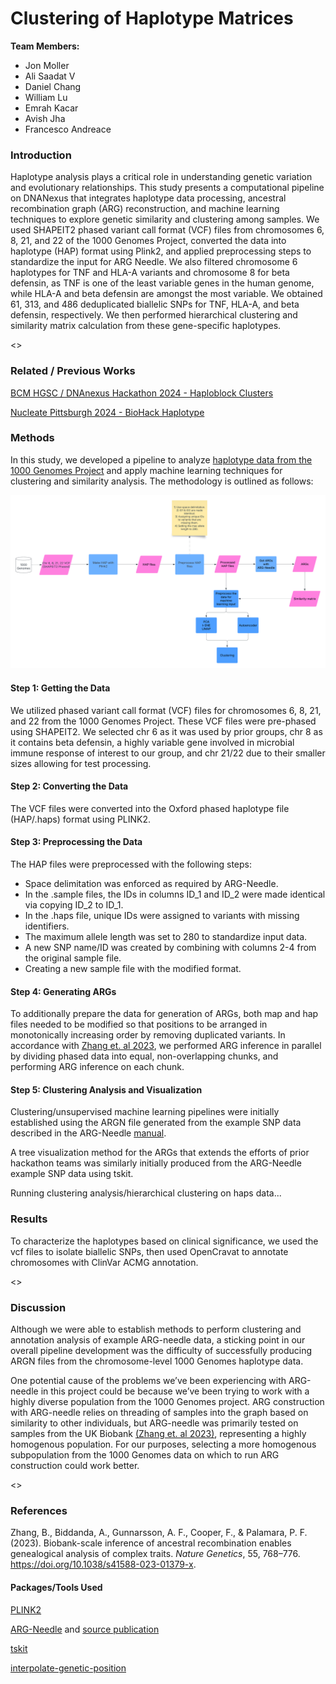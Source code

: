 # Clustering of Haplotype Matrices

**Team Members:** 

- Jon Moller
- Ali Saadat V
- Daniel Chang
- William Lu
- Emrah Kacar
- Avish Jha
- Francesco Andreace

### Introduction

Haplotype analysis plays a critical role in understanding genetic variation and evolutionary relationships. This study presents a computational pipeline on DNANexus that integrates haplotype data processing, ancestral recombination graph (ARG) reconstruction, and machine learning techniques to explore genetic similarity and clustering among samples. We used SHAPEIT2 phased variant call format (VCF) files from chromosomes 6, 8, 21, and 22 of the 1000 Genomes Project, converted the data into haplotype (HAP) format using Plink2, and applied preprocessing steps to standardize the input for ARG Needle. We also filtered chromosome 6 haplotypes for TNF and HLA-A variants and chromosome 8 for beta defensin, as TNF is one of the least variable genes in the human genome, while HLA-A and beta defensin are amongst the most variable. We obtained 61, 313, and 486 deduplicated biallelic SNPs for TNF, HLA-A, and beta defensin, respectively. We then performed hierarchical clustering and similarity matrix calculation from these gene-specific haplotypes.

<<TBD>>

### Related / Previous Works

[BCM HGSC / DNAnexus Hackathon 2024 - Haploblock Clusters](https://github.com/collaborativebioinformatics/Haploblock_Clusters)


[Nucleate Pittsburgh 2024 - BioHack Haplotype](https://github.com/ShijieTang/BioHack_Haplotype)

### Methods

In this study, we developed a pipeline to analyze [haplotype data from the 1000 Genomes Project](https://ftp.1000genomes.ebi.ac.uk/vol1/ftp/release/20130502/) and apply machine learning techniques for clustering and similarity analysis. The methodology is outlined as follows:

![image](flowchart.png)

#### Step 1: Getting the Data

We utilized phased variant call format (VCF) files for chromosomes 6, 8, 21, and 22 from the 1000 Genomes Project. These VCF files were pre-phased using SHAPEIT2. We selected chr 6 as it was used by prior groups, chr 8 as it contains beta defensin, a highly variable gene involved in microbial immune response of interest to our group, and chr 21/22 due to their smaller sizes allowing for test processing.

#### Step 2: Converting the Data

The VCF files were converted into the Oxford phased haplotype file (HAP/.haps) format using PLINK2. 

#### Step 3: Preprocessing the Data

The HAP files were preprocessed with the following steps:

- Space delimitation was enforced as required by ARG-Needle.
- In the .sample files, the IDs in columns ID_1 and ID_2 were made identical via copying ID_2 to ID_1.
- In the .haps file, unique IDs were assigned to variants with missing identifiers.
- The maximum allele length was set to 280 to standardize input data.
- A new SNP name/ID was created by combining with columns 2-4 from the original sample file.
- Creating a new sample file with the modified format.

#### Step 4: Generating ARGs

To additionally prepare the data for generation of ARGs, both map and hap files needed to be modified so that positions to be arranged in monotonically increasing order by removing duplicated variants. In accordance with [Zhang et. al 2023](https://www.nature.com/articles/s41588-023-01379-x), we performed ARG inference in parallel by dividing phased data into equal, non-overlapping chunks, and performing ARG inference on each chunk.

#### Step 5: Clustering Analysis and Visualization

Clustering/unsupervised machine learning pipelines were initially established using the ARGN file generated from the example SNP data described in the ARG-Needle [manual](https://palamaralab.github.io/software/argneedle/manual/#quickstart).

A tree visualization method for the ARGs that extends the efforts of prior hackathon teams was similarly initially produced from the ARG-Needle example SNP data using tskit.

Running clustering analysis/hierarchical clustering on haps data...

### Results

To characterize the haplotypes based on clinical significance, we used the vcf files to isolate biallelic SNPs, then used OpenCravat to annotate chromosomes with ClinVar ACMG annotation.

<<TBD>>

### Discussion

Although we were able to establish methods to perform clustering and annotation analysis of example ARG-needle data, a sticking point in our overall pipeline development was the difficulty of successfully producing ARGN files from the chromosome-level 1000 Genomes haplotype data.

One potential cause of the problems we’ve been experiencing with ARG-needle in this project could be because we’ve been trying to work with a highly diverse population from the 1000 Genomes project. ARG construction with ARG-needle relies on threading of samples into the graph based on similarity to other individuals, but ARG-needle was primarily tested on samples from the UK Biobank [(Zhang et. al 2023)](https://www.nature.com/articles/s41588-023-01379-x), representing a highly homogenous population. For our purposes, selecting a more homogenous subpopulation from the 1000 Genomes data on which to run ARG construction could work better.


<<TBD>>

### References

Zhang, B., Biddanda, A., Gunnarsson, A. F., Cooper, F., & Palamara, P. F. (2023). Biobank-scale inference of ancestral recombination enables genealogical analysis of complex traits. *Nature Genetics*, 55, 768–776. https://doi.org/10.1038/s41588-023-01379-x.

#### Packages/Tools Used

[PLINK2](https://www.cog-genomics.org/plink/2.0/)

[ARG-Needle](https://palamaralab.github.io/software/argneedle/) and [source publication](https://www.nature.com/articles/s41588-023-01379-x)

[tskit](https://tskit.dev/tskit/docs/stable/introduction.html)

[interpolate-genetic-position](https://github.com/lightning-auriga/interpolate-genetic-position)
